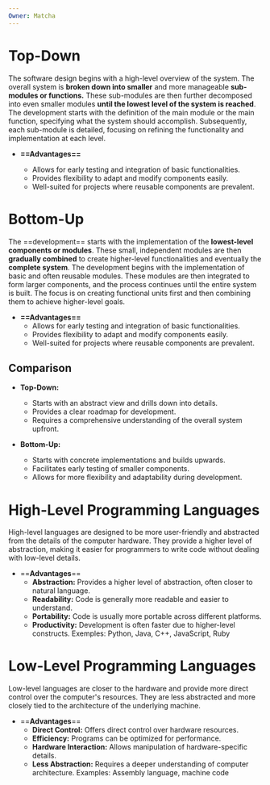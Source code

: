 ```yaml
---
Owner: Matcha
---
```

# Top-Down
The software design begins with a high-level overview of the system. The overall system is **broken down into smaller** and more manageable **sub-modules or functions.** These sub-modules are then further decomposed into even smaller modules **until the lowest level of the system is reached**.
The development starts with the definition of the main module or the main function, specifying what the system should accomplish. Subsequently, each sub-module is detailed, focusing on refining the functionality and implementation at each level.
- **==Advantages==**
    
    - Allows for early testing and integration of basic functionalities.
    - Provides flexibility to adapt and modify components easily.
    - Well-suited for projects where reusable components are prevalent.
    
      
    
  
# Bottom-Up
The ==development== starts with the implementation of the **lowest-level components or modules**. These small, independent modules are then **gradually combined** to create higher-level functionalities and eventually the **complete system**.
The development begins with the implementation of basic and often reusable modules. These modules are then integrated to form larger components, and the process continues until the entire system is built. The focus is on creating functional units first and then combining them to achieve higher-level goals.
- **==Advantages==**
    - Allows for early testing and integration of basic functionalities.
    - Provides flexibility to adapt and modify components easily.
    - Well-suited for projects where reusable components are prevalent.
  
## Comparison
- **Top-Down:**
    - Starts with an abstract view and drills down into details.
    - Provides a clear roadmap for development.
    - Requires a comprehensive understanding of the overall system upfront.
- **Bottom-Up:**
    
    - Starts with concrete implementations and builds upwards.
    - Facilitates early testing of smaller components.
    - Allows for more flexibility and adaptability during development.
    
      
    
      
    
      
    
# **High-Level Programming Languages**
High-level languages are designed to be more user-friendly and abstracted from the details of the computer hardware. They provide a higher level of abstraction, making it easier for programmers to write code without dealing with low-level details.
- ==**Advantages**==
    - **Abstraction:** Provides a higher level of abstraction, often closer to natural language.
    - **Readability:** Code is generally more readable and easier to understand.
    - **Portability:** Code is usually more portable across different platforms.
    - **Productivity:** Development is often faster due to higher-level constructs.
Exemples: Python, Java, C++, JavaScript, Ruby
  
  
# **Low-Level Programming Languages**
Low-level languages are closer to the hardware and provide more direct control over the computer's resources. They are less abstracted and more closely tied to the architecture of the underlying machine.
- ==**Advantages**==
    - **Direct Control:** Offers direct control over hardware resources.
    - **Efficiency:** Programs can be optimized for performance.
    - **Hardware Interaction:** Allows manipulation of hardware-specific details.
    - **Less Abstraction:** Requires a deeper understanding of computer architecture.
Examples: Assembly language, machine code